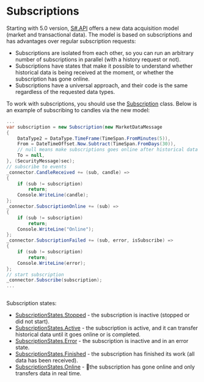 # Subscriptions

Starting with 5.0 version, [S\#.API](StockSharpAbout.md) offers a new data acquisition model (market and transactional data). The model is based on subscriptions and has advantages over regular subscription requests: 

- Subscriptions are isolated from each other, so you can run an arbitrary number of subscriptions in parallel (with a history request or not). 
- Subscriptions have states that make it possible to understand whether historical data is being received at the moment, or whether the subscription has gone online. 
- Subscriptions have a universal approach, and their code is the same regardless of the requested data types. 

To work with subscriptions, you should use the [Subscription](xref:StockSharp.Algo.Subscription) class. Below is an example of subscribing to candles via the new model:

```cs
...
var subscription = new Subscription(new MarketDataMessage
{
	DataType2 = DataType.TimeFrame(TimeSpan.FromMinutes(5)),
	From = DateTimeOffset.Now.Subtract(TimeSpan.FromDays(30)),
	// null means make subscriptions goes online after historical data
	To = null,
}, (SecurityMessage)sec);
// subscribe to events
_connector.CandleReceived += (sub, candle) =>
{
	if (sub != subscription)
		return;
	Console.WriteLine(candle);
};
_connector.SubscriptionOnline += (sub) =>
{
	if (sub != subscription)
		return;
	Console.WriteLine("Online");
};
_connector.SubscriptionFailed += (sub, error, isSubscribe) =>
{
	if (sub != subscription)
		return;
	Console.WriteLine(error);
};
// start subscription
_connector.Subscribe(subscription);
...
			
```

Subscription states:

- [SubscriptionStates.Stopped](xref:StockSharp.Algo.SubscriptionStates.Stopped) \- the subscription is inactive (stopped or did not start). 
- [SubscriptionStates.Active](xref:StockSharp.Algo.SubscriptionStates.Active) \- the subscription is active, and it can transfer historical data until it goes online or is completed. 
- [SubscriptionStates.Error](xref:StockSharp.Algo.SubscriptionStates.Error) \- the subscription is inactive and in an error state. 
- [SubscriptionStates.Finished](xref:StockSharp.Algo.SubscriptionStates.Finished) \- the subscription has finished its work (all data has been received). 
- [SubscriptionStates.Online](xref:StockSharp.Algo.SubscriptionStates.Online) \- the subscription has gone online and only transfers data in real time. 
